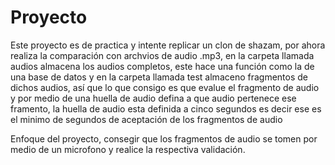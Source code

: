 # Proyecto

Este proyecto es de practica y intente replicar un clon de shazam, por ahora realiza la comparación con archvios de audio .mp3, en la carpeta llamada audios
almacena los audios completos, este hace una función como la de una base de datos y en la carpeta llamada test almaceno fragmentos de dichos audios, así que
lo que consigo es que evalue el fragmento de audio y por medio de una huella de audio defina a que audio pertenece ese framento, la huella de audio esta definida
a cinco segundos es decir ese es el minimo de segundos de aceptación de los fragmentos de audio

Enfoque del proyecto, consegir que los fragmentos de audio se tomen por medio de un microfono y realice la respectiva validación.
